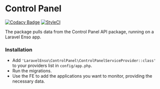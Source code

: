 # Control Panel

[![Codacy Badge](https://api.codacy.com/project/badge/Grade/107141c2158147599733881169b801a7)](https://www.codacy.com/app/laravel-enso/ControlPanel?utm_source=github.com&amp;utm_medium=referral&amp;utm_content=laravel-enso/ControlPanel&amp;utm_campaign=Badge_Grade)
[![StyleCI](https://styleci.io/repos/94111370/shield?branch=master)](https://styleci.io/repos/94111370)

The package pulls data from the Control Panel API package, running on a Laravel Enso app.

### Installation

* Add `'LaravelEnso\ControlPanel\ControlPanelServiceProvider::class'` to your providers list in `config/app.php`.
* Run the migrations. 
* Use the FE to add the applications you want to monitor, providing the necessary data.